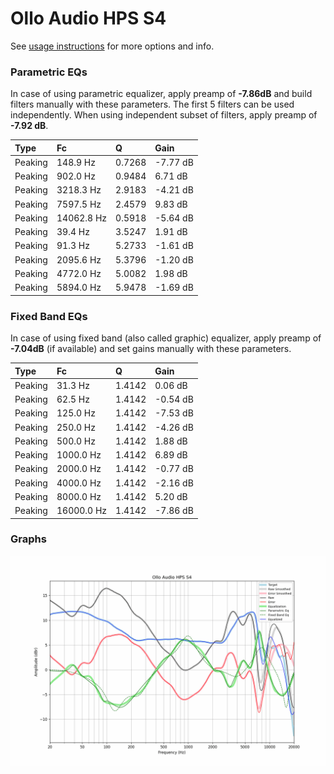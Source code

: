 # Ollo Audio HPS S4
See [usage instructions](https://github.com/jaakkopasanen/AutoEq#usage) for more options and info.

### Parametric EQs
In case of using parametric equalizer, apply preamp of **-7.86dB** and build filters manually
with these parameters. The first 5 filters can be used independently.
When using independent subset of filters, apply preamp of **-7.92 dB**.

| Type    | Fc         |      Q | Gain     |
|:--------|:-----------|:-------|:---------|
| Peaking | 148.9 Hz   | 0.7268 | -7.77 dB |
| Peaking | 902.0 Hz   | 0.9484 | 6.71 dB  |
| Peaking | 3218.3 Hz  | 2.9183 | -4.21 dB |
| Peaking | 7597.5 Hz  | 2.4579 | 9.83 dB  |
| Peaking | 14062.8 Hz | 0.5918 | -5.64 dB |
| Peaking | 39.4 Hz    | 3.5247 | 1.91 dB  |
| Peaking | 91.3 Hz    | 5.2733 | -1.61 dB |
| Peaking | 2095.6 Hz  | 5.3796 | -1.20 dB |
| Peaking | 4772.0 Hz  | 5.0082 | 1.98 dB  |
| Peaking | 5894.0 Hz  | 5.9478 | -1.69 dB |

### Fixed Band EQs
In case of using fixed band (also called graphic) equalizer, apply preamp of **-7.04dB**
(if available) and set gains manually with these parameters.

| Type    | Fc         |      Q | Gain     |
|:--------|:-----------|:-------|:---------|
| Peaking | 31.3 Hz    | 1.4142 | 0.06 dB  |
| Peaking | 62.5 Hz    | 1.4142 | -0.54 dB |
| Peaking | 125.0 Hz   | 1.4142 | -7.53 dB |
| Peaking | 250.0 Hz   | 1.4142 | -4.26 dB |
| Peaking | 500.0 Hz   | 1.4142 | 1.88 dB  |
| Peaking | 1000.0 Hz  | 1.4142 | 6.89 dB  |
| Peaking | 2000.0 Hz  | 1.4142 | -0.77 dB |
| Peaking | 4000.0 Hz  | 1.4142 | -2.16 dB |
| Peaking | 8000.0 Hz  | 1.4142 | 5.20 dB  |
| Peaking | 16000.0 Hz | 1.4142 | -7.86 dB |

### Graphs
![](./Ollo%20Audio%20HPS%20S4.png)